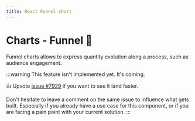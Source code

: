 ```yaml
---
title: React Funnel chart
---
```


# Charts - Funnel 🚧[<span class="plan-pro"></span>](/x/introduction/licensing/#pro-plan 'Pro plan')

<p class="description">Funnel charts allows to express quantity evolution along a process, such as audience engagement.</p>

:::warning
This feature isn't implemented yet. It's coming.

👍 Upvote [issue #7929](https://github.com/mui/mui-x/issues/7929) if you want to see it land faster.

Don't hesitate to leave a comment on the same issue to influence what gets built. Especially if you already have a use case for this component, or if you are facing a pain point with your current solution.
:::
